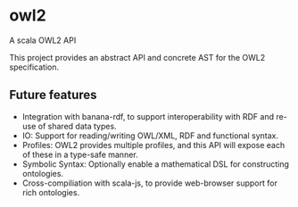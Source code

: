 # owl2
A scala OWL2 API

This project provides an abstract API and concrete AST for the OWL2 specification.

## Future features

- Integration with banana-rdf, to support interoperability with RDF and re-use of shared data types.
- IO: Support for reading/writing OWL/XML, RDF and functional syntax.
- Profiles: OWL2 provides multiple profiles, and this API will expose each of these in a type-safe manner.
- Symbolic Syntax: Optionally enable a mathematical DSL for constructing ontologies.
- Cross-compiliation with scala-js, to provide web-browser support for rich ontologies.
